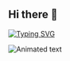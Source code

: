 ## Hi there 👋

[![Typing SVG](https://readme-typing-svg.demolab.com?font=Playwrite+Italia+Moderna&weight=500&size=30&letterSpacing=.2rem;&pause=1000&color=32A7F7&background=3FFFA000&center=true&vCenter=true&random=true&width=457&height=52&lines=Mr.+Nquyen+SAY+HI;Con+C%C3%A1+%C4%90u%E1%BB%91i+B%E1%BB%8B+C%C3%A1+%C4%90u%E1%BB%91i;Con+Than+Lan+Dut+Day+Chang;Con+C%C3%A1+%C4%90%C3%A1+Kh%C3%A1+B%C3%A1;Con+C%C3%A1+Tra+HaHa;Con+C%C3%A1+Tr%C3%AA+B%E1%BB%8B+Tr%E1%BB%81)](https://git.io/typing-svg)

![Animated text](https://typograssy.deno.dev/api?text=Tran%20Khoi%20Nguyen%20&l0=ffffff&l1=ce80ea&l2=bf45af&l3=720a8f&l4=9b1cca&frame=8b18c9&speed=250&comment=Let's%20road%20road%20road%20the%20road)

